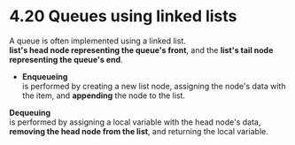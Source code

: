 # 4.20 Queues using linked lists

A queue is often implemented using a linked list.   
**list's head node representing the queue's front**, and the **list's tail node representing the queue's end**.   

* **Enqueueing**   
is performed by creating a new list node, assigning the node's data with the item, and **appending** the node to the list.   

**Dequeuing**   
is performed by assigning a local variable with the head node's data, **removing the head node from the list**, and returning the local variable.   
